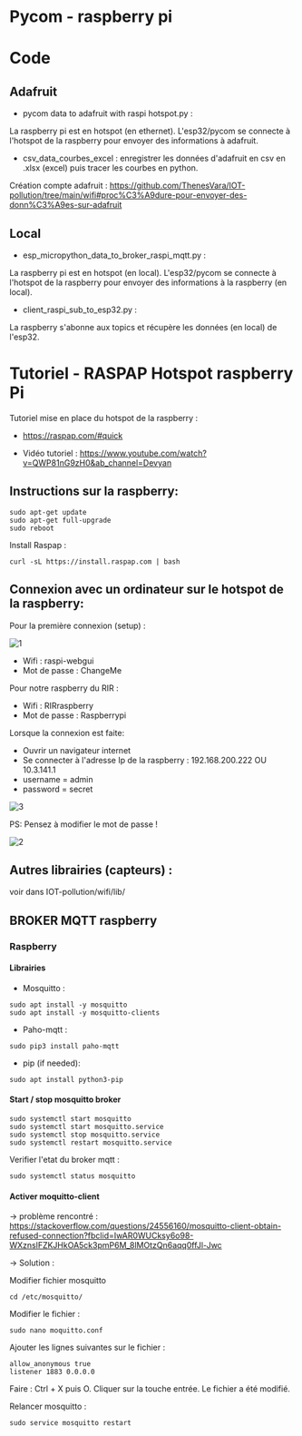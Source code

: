 # Pycom - raspberry pi

# Code

## Adafruit

- pycom data to adafruit with raspi hotspot.py :

La raspberry pi est en hotspot (en ethernet). L'esp32/pycom se connecte à l'hotspot de la raspberry pour envoyer des informations à adafruit.

- csv_data_courbes_excel : enregistrer les données d'adafruit en csv en .xlsx (excel) puis tracer les courbes en python.

Création compte adafruit : https://github.com/ThenesVara/IOT-pollution/tree/main/wifi#proc%C3%A9dure-pour-envoyer-des-donn%C3%A9es-sur-adafruit

## Local

- esp_micropython_data_to_broker_raspi_mqtt.py :

La raspberry pi est en hotspot (en local). L'esp32/pycom se connecte à l'hotspot de la raspberry pour envoyer des informations à la raspberry (en local).

- client_raspi_sub_to_esp32.py :

La raspberry s'abonne aux topics et récupère les données (en local) de l'esp32.

# Tutoriel - RASPAP Hotspot raspberry Pi

Tutoriel mise en place du hotspot de la raspberry : 
- https://raspap.com/#quick

- Vidéo tutoriel : https://www.youtube.com/watch?v=QWP81nG9zH0&ab_channel=Devyan

## Instructions sur la raspberry:
```
sudo apt-get update
sudo apt-get full-upgrade
sudo reboot
```
Install Raspap :
```
curl -sL https://install.raspap.com | bash
```

## Connexion avec un ordinateur sur le hotspot de la raspberry:

Pour la première connexion (setup) : 

![1](https://user-images.githubusercontent.com/114569016/210551508-2874c79d-1dcb-4222-9c13-47392259973c.png)

- Wifi : raspi-webgui
- Mot de passe : ChangeMe

Pour notre raspberry du RIR : 

- Wifi : RIRraspberry
- Mot de passe : Raspberrypi

Lorsque la connexion est faite:
- Ouvrir un navigateur internet 
- Se connecter à l'adresse Ip de la raspberry : 192.168.200.222  OU  10.3.141.1
- username = admin
- password = secret

![3](https://user-images.githubusercontent.com/114569016/210552647-2052c6e9-79e9-4a72-a0a0-40074dda2e61.png)

PS: Pensez à modifier le mot de passe !

![2](https://user-images.githubusercontent.com/114569016/210551571-e4974098-840f-49e7-86f1-7769938c61aa.png)


## Autres librairies (capteurs) :

voir dans IOT-pollution/wifi/lib/


## BROKER MQTT raspberry

### Raspberry 

#### Librairies

- Mosquitto :

```
sudo apt install -y mosquitto
sudo apt install -y mosquitto-clients
```

- Paho-mqtt :

```
sudo pip3 install paho-mqtt
```

- pip (if needed):

```
sudo apt install python3-pip
```


#### Start / stop mosquitto broker

```
sudo systemctl start mosquitto
sudo systemctl start mosquitto.service
sudo systemctl stop mosquitto.service
sudo systemctl restart mosquitto.service
```
Verifier l'etat du broker mqtt :
```
sudo systemctl status mosquitto
```
#### Activer moquitto-client

-> problème rencontré : https://stackoverflow.com/questions/24556160/mosquitto-client-obtain-refused-connection?fbclid=IwAR0WUCksy6o98-WXznslFZKJHkOA5ck3pmP6M_8lMOtzQn6aqq0ffJl-Jwc

-> Solution :

Modifier fichier mosquitto

```
cd /etc/mosquitto/
```

Modifier le fichier :

```
sudo nano moquitto.conf
```

Ajouter les lignes suivantes sur le fichier :

```
allow_anonymous true
listener 1883 0.0.0.0
```

Faire : Ctrl + X puis O. Cliquer sur la touche entrée. Le fichier a été modifié.

Relancer mosquitto :

```
sudo service mosquitto restart
```



